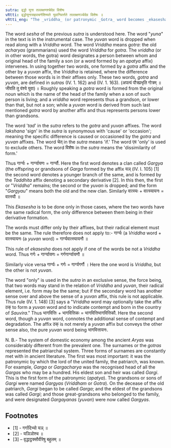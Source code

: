 ```yaml
---
sutra: वृद्धो यूना तल्लक्षणश्चेदेव विशेषः
vRtti: वृद्धोयूनासहवचनेशिष्यते युवानिवर्त्तते तल्लक्षणञ्चेदेव विशेषः ॥
vRtti_eng: "The _vriddha_ (or patronymic _Gotra_ word becomes _ekasesha_, and is retained, when compounded) with a patronymic word called _yuvan_, provided that the specific difference in form between them be in their signs (affix) only."
---
```

The word _sesha_ of the previous _sutra_ is understood here. The word "_yuna_" in the text is in the instrumental case. The _yuvan_ word is dropped when read along with a _Vriddha_ word. The word _Vriddha_ means _gotra_: the old _acharyas_ (grammarians) used the word _Vriddha_ for _gotra_. The _vriddha_ (or in other words, the gotra) word designates a person between whom and original head of the family a son (or a word formed by an _apatya_ affix) intervenes. In using together two words, one formed by a _gotra_ affix and the other by a _yuvan_ affix, the _Vriddha_ is retained, where the difference between those words is in their affixes only. These two words, _gotra_ and _yuvan_, are defined in _sutras_ (IV. 1. 162) and (IV. 1. 163). (अपत्यं पौत्रप्रभृति गोत्रम् ॥ जीवति तु वंश्ये युवा) ॥ Roughly speaking a _gotra_ word is formed from the original noun which is the name of the head of the family when a son of such person is living; and a _vriddha_ word represents thus a grandson, or lower than that, but not a son; while a _yuvan_ word is derived from such last mentioned _gotra_ word by another affix and thus represents persons lower than grandsons.

The word '_tad_' in the _sutra_ refers to the _gotra_ and _yuvan_ affixes. The word _lakshana_ 'sign' in the _sutra_ is synonymous with 'cause' or 'occasion'; meaning the specific difference is caused or occasioned by the _gotra_ and _yuvan_ affixes. The word चेत् in the _sutra_ means 'if.' The word एव 'only' is used to exclude others. The word विशेषः in the _sutra_ means the 'dissimilarity of form.'

Thus गार्ग्यः + गार्ग्यायणः = गार्ग्यौ. Here the first word denotes a clan called _Gargya_ (the offspring or grandsons of _Garga_ formed by the affix यञ् (IV. I. 105) \[1\] the second word denotes a younger branch of the same, and is formed by the _Taddhita_ affix denoting a secondary derivative \[2\]. In this then, the first or "_Vriddha_" remains; the second or the _yuvan_ is dropped; and the form "_Gargyau_" means both the old and the new clan. Similarly वात्स्यः + वात्स्यायनः = वात्स्यौ ॥

This _Ekasesha_ is to be done only in those cases, where the two words have the same radical form, the only difference between them being in their derivative formation.

The words must differ only by their affixes, but their radical element must be the same. The rule therefore does not apply to:- गार्ग्यः (a _Vriddha_ word + वात्स्यायनः (a _yuvan_ word) = गार्ग्यवात्स्यायनौ ॥

This rule of _ekasesha_ does not apply if one of the words be not a _Vriddha_ word. Thus गर्गः + गार्ग्यायणः = गर्गगार्ग्यायणौ ॥

Similarly vice versa गार्ग्यः + गर्गः = गार्ग्यगर्गौ । Here the one word is _Vriddha_, but the other is not _yuvan_.

The word "only" is used in the _sutra_ in an exclusive sense, the force being, that two words may stand in the relation of _Vriddha_ and _yuvan_, their radical element, i.e. form may be the same; but if the secondary word has another sense over and above the sense of a _yuvan_ affix, this rule is not applicable. Thus rule (IV. 1. 148) \[3\] says a "_Vriddha_ word may optionally take the affix ठक् to form a _yuvan_ word and to indicate contempt and born in the country of _Sauvira_." Thus भागवित्तिः + भागवित्तिकः = भागवित्तिभागवित्तिकौ. Here the second word, though a _yuvan_ word, connotes the additional sense of contempt and degradation. The affix ठक् is not merely a _yuvan_ affix but conveys the other sense also, the pure _yuvan_ word being भागवित्तायनः.

N. B.- The system of domestic economy among the ancient _Aryas_ was considerably difterent from the prevalent one. The surnames or the _gotras_ represented the patriarchal system. Three forms of surnames are constantly met with in ancient literature. The first was most important: it was the patronymic by which the lord of the united family, the patriarch, was known. For example, _Garga_ or _Gargacharya_ was the recognised head of all the _Gargas_ who may be a hundred. His eldest son and heir was called _Gargi_. This is the first form of the patronymic (_apatya_). The grandsons or sons of _Gargi_ were named _Gargyas_ (_Vriddham_ or _Gotra_). On the decease of the old patriarch, _Gargi_ began to be called _Garga_; and the eldest of the grandsons was called _Gargi_; and those great-grandsons who belonged to the family, and were designated _Gargayanas_ (_yuvan_) were now called _Gargyas_.

## Footnotes
- [1] - गर्गादिभ्यो यञ् ॥
- [2] - यञिञोश्च ॥
- [3] – वृद्धाट्ठक्सौवीरेषु बहुलम् ॥

